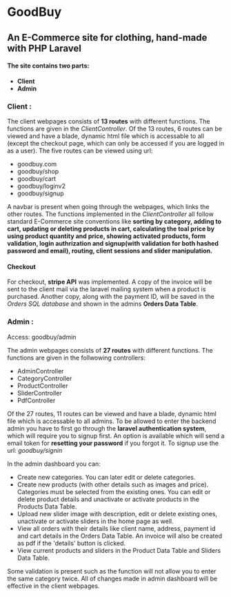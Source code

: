# GoodBuy

## An E-Commerce site for clothing, hand-made with PHP Laravel

#### The site contains two parts:
* **Client**
* **Admin**

### Client :

The client webpages consists of **13 routes** with different functions. The functions are given in the *ClientController*. Of the 13 routes, 6 routes can be viewed and have a blade, dynamic html file which is accessable to all (except the checkout page, which can only be accessed if you are logged in as a user). The five routes can be viewed using url:
* goodbuy.com
* goodbuy/shop
* goodbuy/cart
* goodbuy/loginv2
* goodbuy/signup

A navbar is present when going through the webpages, which links the other routes. The functions implemented in the *ClientController* all follow standard E-Commerce site conventions like **sorting by category, adding to cart, updating or deleting products in cart, calculating the toal price by using product quantity and price,  showing activated products, form validation, login authrization and signup(with validation for both hashed password and email), routing, client sessions and slider manipulation.**

#### Checkout
For checkout, **stripe API** was implemented. A copy of the invoice will be sent to the client mail via the laravel mailing system when a product is purchased. Another copy, along with the payment ID, will be saved in the *Orders SQL database* and shown in the admins **Orders Data Table**.

### Admin :

Access: goodbuy/admin

The admin webpages consists of **27 routes** with different functions. The functions are given in the follwowing controllers:
* AdminController
* CategoryController
* ProductController
* SliderController
* PdfController

Of the 27 routes, 11 routes can be viewed and have a blade, dynamic html file which is accessable to all admins.
To be allowed to enter the backend admin you have to first go through the **laravel authentication system**, which will require you to signup first. An option is available which will send a email token for **resetting your password** if you forgot it. To signup use the url:
*goodbuy/signin*

In the admin dashboard you can:
* Create new categories. You can later edit or delete categories.
* Create new products (with other details such as images and price). Categories must be selected from the existing ones. You can edit or delete product details and  unactivate or activate products in the Products Data Table.
* Upload new slider image with description, edit or delete existing ones, unactivate or activate sliders in the home page as well.  
* View all orders with their details like client name, address, payment id and cart details in the Orders Data Table. An invoice will also be created as pdf if the  'details' button is clicked. 
* View current products and sliders in the Product Data Table and Sliders Data Table.

Some validation is present such as the function will not allow you to enter the same category twice. All of changes made in admin dashboard will be effective in the client webpages. 





    



